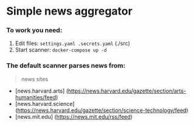 # Simple news aggregator

### To work you need:

1. Edit files: `settings.yaml .secrets.yaml` (./src)
2. Start scanner: `docker-compose up -d`

### The default scanner parses news from:

> news sites
- [news.harvard.arts] (https://news.harvard.edu/gazette/section/arts-humanities/feed)
- [news.harvard.science] (https://news.harvard.edu/gazette/section/science-technology/feed)
- [news.mit.edu] (https://news.mit.edu/rss/feed)
